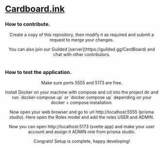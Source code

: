 # [Cardboard.ink](https://Cardboard.ink)

### How to contribute.

<p align="center">Create a copy of this repository, then modify it as required and submit a request to merge your changes.</p>

<p align="center">You can also join our Guilded [server](https://guilded.gg/CardBoard) and chat with other contributors.</p>

#

### How to test the application.

<p align="center">Make sure ports 5555 and 5173 are free.</p>

<p align="center">Install Docker on your machine with compose and cd into the project dir and run `docker-compose up` or `docker compose up` depending on your docker + compose installation.</p>

<p align="center">Now open your web browser and go to url http://localhost:5555 (prisma studio). Here open the Roles model and add the roles USER and ADMIN. </p>

<p align="center">Now you can open http://localhost:5173 (svelte app) and make your user account and assign it ADMIN role from prisma studio.</p>

<p align="center">Congrats! Setup is complete, happy developing!</p>

#
